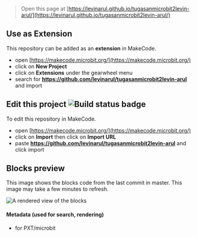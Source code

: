
> Open this page at [https://levinarul.github.io/tugasanmicrobit2levin-arul/](https://levinarul.github.io/tugasanmicrobit2levin-arul/)

## Use as Extension

This repository can be added as an **extension** in MakeCode.

* open [https://makecode.microbit.org/](https://makecode.microbit.org/)
* click on **New Project**
* click on **Extensions** under the gearwheel menu
* search for **https://github.com/levinarul/tugasanmicrobit2levin-arul** and import

## Edit this project ![Build status badge](https://github.com/levinarul/tugasanmicrobit2levin-arul/workflows/MakeCode/badge.svg)

To edit this repository in MakeCode.

* open [https://makecode.microbit.org/](https://makecode.microbit.org/)
* click on **Import** then click on **Import URL**
* paste **https://github.com/levinarul/tugasanmicrobit2levin-arul** and click import

## Blocks preview

This image shows the blocks code from the last commit in master.
This image may take a few minutes to refresh.

![A rendered view of the blocks](https://github.com/levinarul/tugasanmicrobit2levin-arul/raw/master/.github/makecode/blocks.png)

#### Metadata (used for search, rendering)

* for PXT/microbit
<script src="https://makecode.com/gh-pages-embed.js"></script><script>makeCodeRender("{{ site.makecode.home_url }}", "{{ site.github.owner_name }}/{{ site.github.repository_name }}");</script>
